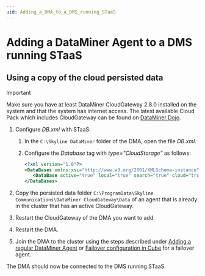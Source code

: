 ```yaml
---
uid: Adding_a_DMA_to_a_DMS_running_STaaS
---
```


# Adding a DataMiner Agent to a DMS running STaaS

## Using a copy of the cloud persisted data

> [!IMPORTANT]
> Make sure you have at least DataMiner CloudGateway 2.8.0 installed on the system and that the system has internet access. The latest available Cloud Pack which includes CloudGateway can be found on [DataMiner Dojo](https://community.dataminer.services/dataminer-cloud-pack/).

1. Configure *DB.xml* with STaaS:

   1. In the `C:\Skyline DataMiner` folder of the DMA, open the file *DB.xml*.
   1. Configure the *Database* tag with *type="CloudStorage"* as follows:

      ```xml
      <?xml version="1.0"?>
      <DataBases xmlns:xsi="http://www.w3.org/2001/XMLSchema-instance" xmlns:xsd="http://www.w3.org/2001/XMLSchema" xmlns="http://www.skyline.be/config/db">
         <DataBase active="true" local="true" search="true" cloud="true" type="CloudStorage"/>
      </DataBases>
      ```

1. Copy the persisted data folder `C:\ProgramData\Skyline Communications\DataMiner CloudGateway\Data` of an agent that is already in the cluster that has an active CloudGateway.
1. Restart the CloudGateway of the DMA you want to add.
1. Restart the DMA.
1. Join the DMA to the cluster using the steps described under [Adding a regular DataMiner Agent](xref:Adding_a_regular_DataMiner_Agent) or [Failover configuration in Cube](xref:Failover_configuration_in_Cube) for a failover agent.

The DMA should now be connected to the DMS running STaaS.
